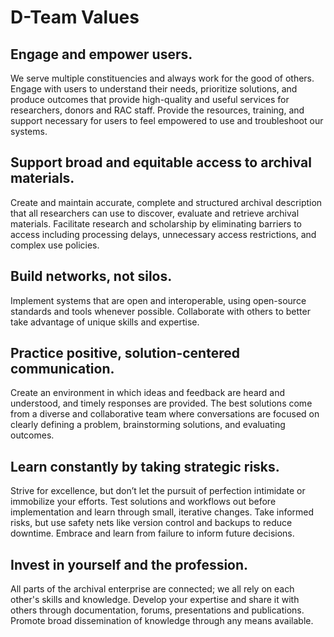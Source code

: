 # D-Team Values

## Engage and empower users.

We serve multiple constituencies and always work for the good of others. Engage with users to understand their needs, prioritize solutions, and produce outcomes that provide high-quality and useful services for researchers, donors and RAC staff. Provide the resources, training, and support necessary for users to feel empowered to use and troubleshoot our systems.

## Support broad and equitable access to archival materials.

Create and maintain accurate, complete and structured archival description that all researchers can use to discover, evaluate and retrieve archival materials. Facilitate research and scholarship by eliminating barriers to access including processing delays, unnecessary access restrictions, and complex use policies.

## Build networks, not silos.

Implement systems that are open and interoperable, using open-source standards and tools whenever possible. Collaborate with others to better take advantage of unique skills and expertise.

## Practice positive, solution-centered communication.

Create an environment in which ideas and feedback are heard and understood, and timely responses are provided. The best solutions come from a diverse and collaborative team where conversations are focused on clearly defining a problem, brainstorming solutions, and evaluating outcomes.

## Learn constantly by taking strategic risks.

Strive for excellence, but don’t let the pursuit of perfection intimidate or immobilize your efforts. Test solutions and workflows out before implementation and learn through small, iterative changes. Take informed risks, but use safety nets like version control and backups to reduce downtime. Embrace and learn from failure to inform future decisions.

## Invest in yourself and the profession.

All parts of the archival enterprise are connected; we all rely on each other's skills and knowledge. Develop your expertise and share it with others through documentation, forums, presentations and publications. Promote broad dissemination of knowledge through any means available.
